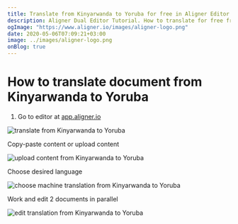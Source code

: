 ```yaml
---
title: Translate from Kinyarwanda to Yoruba for free in Aligner Editor
description: Aligner Dual Editor Tutorial. How to translate for free from Kinyarwanda to Yoruba. Aligner is multilingual document management platform. 
ogImage: "https://www.aligner.io/images/aligner-logo.png"
date: 2020-05-06T07:09:21+03:00
image: ../images/aligner-logo.png
onBlog: true
---
```


# How to translate document from Kinyarwanda to Yoruba

1. Go to editor at [app.aligner.io](https://app.aligner.io "Aligner App web page")

![translate from Kinyarwanda to Yoruba](../aligner-blank-editor.png "translate from Kinyarwanda to Yoruba")

Copy-paste content or upload content

![upload content from Kinyarwanda to Yoruba](../aligner-uploaded-document.png "upload content from Kinyarwanda to Yoruba")

Choose desired language

![choose machine translation from Kinyarwanda to Yoruba](../aligner-language-dropdown.png "choose machine translation from Kinyarwanda to Yoruba")

Work and edit 2 documents in parallel

![edit translation from Kinyarwanda to Yoruba](../aligner-double-sitded-editor.png "edit translation from Kinyarwanda to Yoruba")


